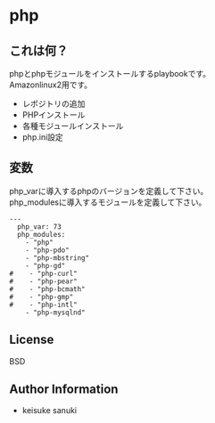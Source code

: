 php
=========

## これは何？

phpとphpモジュールをインストールするplaybookです。  
Amazonlinux2用です。

- レポジトリの追加
- PHPインストール
- 各種モジュールインストール
- php.ini設定

## 変数

php_varに導入するphpのバージョンを定義して下さい。  
php_modulesに導入するモジュールを定義して下さい。

```
---
  php_var: 73
  php_modules:
    - "php"
    - "php-pdo"
    - "php-mbstring"
    - "php-gd"
#    - "php-curl"
#    - "php-pear"
#    - "php-bcmath"
#    - "php-gmp"
#    - "php-intl"
    - "php-mysqlnd"
```

License
-------

BSD

Author Information
------------------

- keisuke sanuki 
